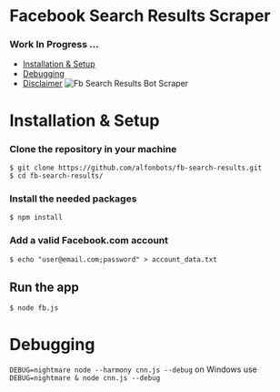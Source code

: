 # Facebook Search Results Scraper
### Work In Progress ...
* [Installation & Setup]()
* [Debugging]()
* [Disclaimer]()
![Fb Search Results Bot Scraper](https://i.imgur.com/Vac1qCi.png)

# Installation & Setup
### Clone the repository in your machine 
```
$ git clone https://github.com/alfonbots/fb-search-results.git
$ cd fb-search-results/
```
### Install the needed packages
```
$ npm install
```
### Add a valid Facebook.com account
```
$ echo "user@email.com;password" > account_data.txt
```
## Run the app
```
$ node fb.js
```
# Debugging
``DEBUG=nightmare node --harmony cnn.js --debug``
on Windows use ``DEBUG=nightmare & node cnn.js --debug``
